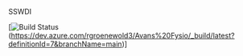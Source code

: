 SSWDI

[![Build Status](https://dev.azure.com/rgroenewold3/Avans%20Fysio/_apis/build/status/Avans%20Fysio-ASP.NET%20Core-CI?branchName=main)(https://dev.azure.com/rgroenewold3/Avans%20Fysio/_build/latest?definitionId=7&branchName=main)]
